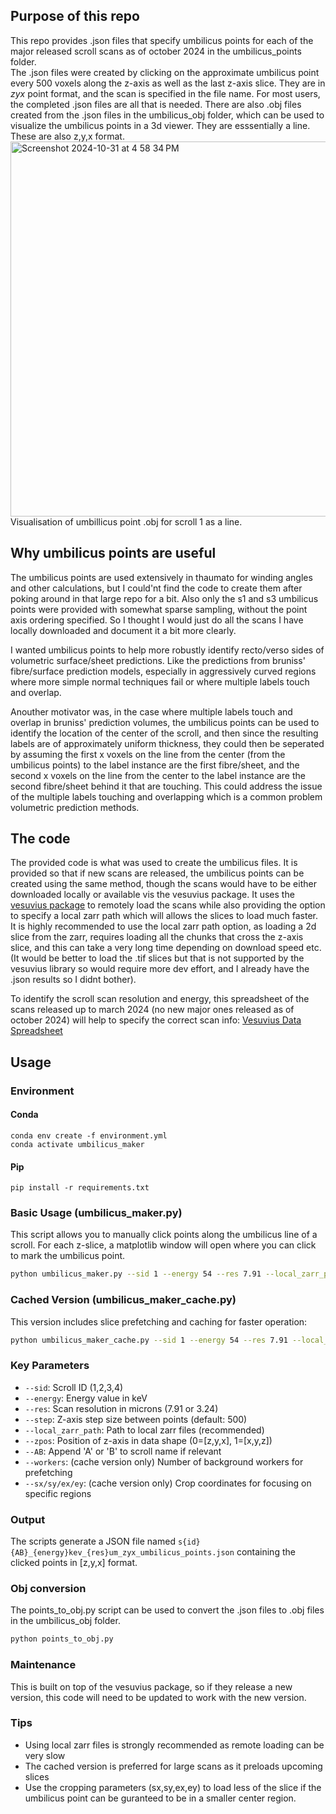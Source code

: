 ## Purpose of this repo
This repo provides .json files that specify umbilicus points for each of the major released scroll scans as of october 2024 in the umbilicus_points folder.<br>
The .json files were created by clicking on the approximate umbilicus point every 500 voxels along the z-axis as well as the last z-axis slice.
They are in *zyx* point format, and the scan is specified in the file name. 
For most users, the completed .json files are all that is needed.
There are also .obj files created from the .json files in the umbilicus_obj folder, which can be used to visualize the umbilicus points in a 3d viewer. They are esssentially a line. These are also z,y,x format.<br>
<img width="600" alt="Screenshot 2024-10-31 at 4 58 34 PM" src="https://github.com/user-attachments/assets/6c7d1f78-2f34-4840-aae7-8b0cec6d029d"><br>
Visualisation of umbillicus point .obj for scroll 1 as a line.

## Why umbilicus points are useful

The umbilicus points are used extensively in thaumato for winding angles and other calculations, but I could'nt find the code to create them after poking around in that large repo for a bit. Also only the s1 and s3 umbilicus points were provided with somewhat sparse sampling, without the point axis ordering specified. So I thought I would just do all the scans I have locally downloaded and document it a bit more clearly.

I wanted umbilicus points to help more robustly identify recto/verso sides of volumetric surface/sheet predictions. Like the predictions from bruniss' fibre/surface prediction models, especially in aggressively curved regions where more simple normal techniques fail or where multiple labels touch and overlap. 

Anouther motivator was, in the case where multiple labels touch and overlap in bruniss' prediction volumes, the umbilicus points can be used to identify the location of the center of the scroll, and then since the resulting labels are of approximately uniform thickness, they could then be seperated by assuming the first x voxels on the line from the center (from the umbilicus points) to the label instance are the first fibre/sheet, and the second x voxels on the line from the center to the label instance are the second fibre/sheet behind it that are touching. This could address the issue of the multiple labels touching and overlapping which is a common problem volumetric prediction methods.

## The code

The provided code is what was used to create the umbilicus files. It is provided so that if new scans are released, the umbilicus points can be created using the same method, though the scans would have to be either downloaded locally or available vis the vesuvius package. It uses the [vesuvius package](https://github.com/ScrollPrize/vesuvius)
to remotely load the scans while also providing the option to specify a local zarr path which will allows the slices to load much faster.
It is highly recommended to use the local zarr path option, as loading a 2d slice from the zarr, requires loading all the chunks that cross the z-axis slice, and this can take a very long time depending on download speed etc. (It would be better to load the .tif slices but that is not supported by the vesuvius library so would require more dev effort, and I already have the .json results so I didnt bother).

To identify the scroll scan resolution and energy, this spreadsheet of the scans released 
up to march 2024 (no new major ones released as of october 2024) will help to specify the correct scan info: [Vesuvius Data Spreadsheet](https://docs.google.com/spreadsheets/d/1k-7HUyPSsE_Or-In-OrkbsXCLfPm1NTHj6vGvmH80R4/edit?usp=sharing)

## Usage

### Environment

#### Conda
```
conda env create -f environment.yml
conda activate umbilicus_maker
```

#### Pip
```
pip install -r requirements.txt
```

### Basic Usage (umbilicus_maker.py)
This script allows you to manually click points along the umbilicus line of a scroll. For each z-slice, a matplotlib window will open where you can click to mark the umbilicus point.

```bash
python umbilicus_maker.py --sid 1 --energy 54 --res 7.91 --local_zarr_path /path/to/zarr
```

### Cached Version (umbilicus_maker_cache.py)
This version includes slice prefetching and caching for faster operation:

```bash
python umbilicus_maker_cache.py --sid 1 --energy 54 --res 7.91 --local_zarr_path /path/to/zarr --workers 2
```

### Key Parameters
- `--sid`: Scroll ID (1,2,3,4)
- `--energy`: Energy value in keV
- `--res`: Scan resolution in microns (7.91 or 3.24)
- `--step`: Z-axis step size between points (default: 500)
- `--local_zarr_path`: Path to local zarr files (recommended)
- `--zpos`: Position of z-axis in data shape (0=[z,y,x], 1=[x,y,z])
- `--AB`: Append 'A' or 'B' to scroll name if relevant
- `--workers`: (cache version only) Number of background workers for prefetching
- `--sx/sy/ex/ey`: (cache version only) Crop coordinates for focusing on specific regions

### Output
The scripts generate a JSON file named `s{id}{AB}_{energy}kev_{res}um_zyx_umbilicus_points.json` containing the clicked points in [z,y,x] format.

### Obj conversion
The points_to_obj.py script can be used to convert the .json files to .obj files in the umbilicus_obj folder.
```bash
python points_to_obj.py
```

### Maintenance
This is built on top of the vesuvius package, so if they release a new version, this code will need to be updated to work with the new version.

### Tips
- Using local zarr files is strongly recommended as remote loading can be very slow
- The cached version is preferred for large scans as it preloads upcoming slices
- Use the cropping parameters (sx,sy,ex,ey) to load less of the slice if the umbilicus point can be guranteed to be in a smaller center region.

